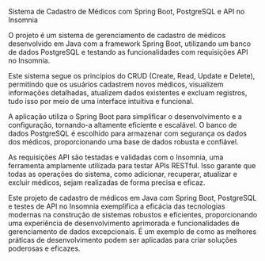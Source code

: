  Sistema de Cadastro de Médicos com Spring Boot, PostgreSQL e API no Insomnia

O projeto é um sistema de gerenciamento de cadastro de médicos desenvolvido em Java com a framework Spring Boot, utilizando um banco de dados PostgreSQL e testando as funcionalidades com requisições API no Insomnia.

Este sistema segue os princípios do CRUD (Create, Read, Update e Delete), permitindo que os usuários cadastrem novos médicos, visualizem informações detalhadas, atualizem dados existentes e excluam registros, tudo isso por meio de uma interface intuitiva e funcional.

A aplicação utiliza o Spring Boot para simplificar o desenvolvimento e a configuração, tornando-a altamente eficiente e escalável. O banco de dados PostgreSQL é escolhido para armazenar com segurança os dados dos médicos, proporcionando uma base de dados robusta e confiável.

As requisições API são testadas e validadas com o Insomnia, uma ferramenta amplamente utilizada para testar APIs RESTful. Isso garante que todas as operações do sistema, como adicionar, recuperar, atualizar e excluir médicos, sejam realizadas de forma precisa e eficaz.

Este projeto de cadastro de médicos em Java com Spring Boot, PostgreSQL e testes de API no Insomnia exemplifica a eficácia das tecnologias modernas na construção de sistemas robustos e eficientes, proporcionando uma experiência de desenvolvimento aprimorada e funcionalidades de gerenciamento de dados excepcionais. É um exemplo de como as melhores práticas de desenvolvimento podem ser aplicadas para criar soluções poderosas e eficazes.
